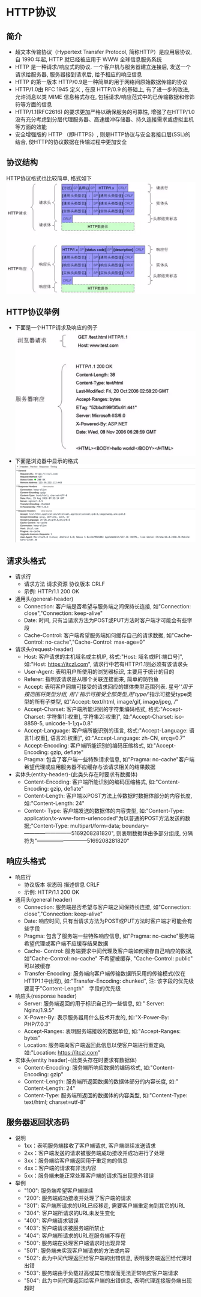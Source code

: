 # HTTP协议
## 简介
- 超文本传输协议（Hypertext Transfer Protocol, 简称HTTP）是应用层协议, 自 1990 年起, HTTP 就已经被应用于 WWW 全球信息服务系统
- HTTP 是一种请求/响应式的协议. 一个客户机与服务器建立连接后, 发送一个请求给服务器, 服务器接到请求后, 给予相应的响应信息
- HTTP 的第一版本 HTTP/0.9是一种简单的用于网络间原始数据传输的协议
- HTTP/1.0由 RFC 1945 定义 , 在原 HTTP/0.9 的基础上, 有了进一步的改进, 允许消息以类 MIME 信息格式存在, 包括请求/响应范式中的已传输数据和修饰符等方面的信息
- HTTP/1.1(RFC2616) 的要求更加严格以确保服务的可靠性, 增强了在HTTP/1.0 没有充分考虑到分层代理服务器、高速缓冲存储器、持久连接需求或虚拟主机等方面的效能
- 安全增强版的 HTTP （即HTTPS）, 则是HTTP协议与安全套接口层(SSL)的结合, 使HTTP的协议数据在传输过程中更加安全

## 协议结构
HTTP协议格式也比较简单, 格式如下
![HTTP协议格式](/http/proto-fmt.png "HTTP协议格式")

## HTTP协议举例
- 下面是一个HTTP请求及响应的例子
![HTTP协议示例](/http/proto-example.png "HTTP协议示例")
- 下面是浏览器中显示的格式  
![HTTP协议在浏览器中的显示格式](/http/proto-demo.png "HTTP协议在浏览器中的显示格式")

## 请求头格式
- 请求行
    - 请求方法  请求资源  协议版本 CRLF
    - 示例: HTTP/1.1  200  OK
- 通用头(general-header)
    - Connection: 客户端是否希望与服务端之间保持长连接, 如"Connection: close","Connection: keep-alive"
    - Date: 时间, 只有当请求方法为POST或PUT方法时客户端才可能会有些字段
    - Cache-Control: 客户端希望服务端如何缓存自己的请求数据, 如"Cache-Control: no-cache","Cache-Control: max-age=0"
- 请求头(request-header)
    - Host: 客户请求的主机域名或主机IP, 格式:"Host: 域名或IP[:端口号]", 如:"Host: https://itczl.com", 请求行中若有HTTP/1.1则必须有该请求头
    - User-Agent: 表明用户所使用的浏览器标识, 主要用于统计的目的
    - Referer: 指明该请求是从哪个关联连接而来, 简单的防钓鱼
    - Accept: 表明客户同端可接受的请求回应的媒体类型范围列表. 星号'*'用于按范围将类型分组, 用'*/*'指示可接受全部类型,用'type/*'指示可接受type类型的所有子类型, 如"Accept: text/html, image/gif, image/jpeg, */*"
    - Accept-Charset: 客户端所能识别的字符集编码格式, 格式:"Accept-Charset: 字符集1[:权重], 字符集2[:权重]", 如:"Accept-Charset: iso-8859-5, unicode-1-1;q=0.8" 
    - Accept-Language: 客户端所能识别的语言, 格式:"Accept-Language: 语言1[:权重], 语言2[:权重]", 如:"Accept-Language: zh-CN, en;q=0.7" 
    - Accept-Encoding: 客户端所能识别的编码压缩格式, 如:"Accept-Encoding: gzip, deflate" 
    - Pragma: 包含了客户端一些特殊请求信息, 如"Pragma: no-cache"客户端希望代理或应用服务器不应缓存与该请求相关的结果数据 
- 实体头(entity-header)-(此类头存在时要求有数据体)
    - Content-Encoding: 客户端所能识别的编码压缩格式, 如:"Content-Encoding: gzip, deflate" 
    - Content-Length: 客户端以POST方法上传数据时数据体部分的内容长度, 如:"Content-Length: 24" 
    - Content- Type: 客户端发送的数据体的内容类型, 如:"Content-Type: application/x-www-form-urlencoded"为以普通的POST方法发送的数据;"Content-Type: multipart/form-data; boundary=—————————5169208281820", 则表明数据体由多部分组成, 分隔符为"—————————–5169208281820" 

## 响应头格式
- 响应行
    - 协议版本  状态码  描述信息 CRLF
    - 示例: HTTP/1.1  200  OK
- 通用头(general header)
    - Connection: 服务端是否希望与客户端之间保持长连接, 如"Connection: close","Connection: keep-alive"
    - Date: 响应时间, 只有当请求方法为POST或PUT方法时客户端才可能会有些字段 
    - Pragma: 包含了服务端一些特殊响应信息, 如"Pragma: no-cache"服务端希望代理或客户端不应缓存结果数据
    - Cache- Control: 服务端要求中间代理及客户端如何缓存自己响应的数据, 如"Cache-Control: no-cache" 不希望被缓存, "Cache-Control: public" 可以被缓存 
    - Transfer-Encoding: 服务端向客户端传输数据所采用的传输模式(仅在HTTP1.1中出现), 如:"Transfer-Encoding: chunked", 注: 该字段的优先级要高于"Content-Length"　字段的优先级
- 响应头(response header)
    - Server: 服务端返回的用于标识自己的一些信息, 如:" Server: Nginx/1.9.5"
    - X-Power-By: 表示服务器用什么技术开发的, 如:"X-Power-By: PHP/7.0.3"
    - Accept-Ranges: 表明服务端接收的数据单位, 如:"Accept-Ranges: bytes"
    - Location: 服务端向客户端返回此信息以使客户端进行重定向, 如:"Location: https://itczl.com"
- 实体头(entity header)-(此类头存在时要求有数据体)
    - Content-Encoding: 服务端所响应数据的编码格式, 如:"Content-Encoding: gzip"
    - Content-Length: 服务端所返回数据的数据体部分的内容长度, 如:" Content-Length: 24"
    - Content-Type: 服务端所返回的数据体的内容类型, 如:"Content-Type: text/html; charset=utf-8"  

## 服务器返回状态码
- 说明
    - 1xx：表明服务端接收了客户端请求, 客户端继续发送请求
    - 2xx：客户端发送的请求被服务端成功接收并成功进行了处理
    - 3xx：服务端给客户端返回用于重定向的信息
    - 4xx：客户端的请求有非法内容
    - 5xx：服务端未能正常处理客户端的请求而出现意外错误
- 举例
    - "100": 服务端希望客户端继续
    - "200": 服务端成功接收并处理了客户端的请求
    - "301": 客户端所请求的URL已经移走, 需要客户端重定向到其它的URL
    - "304": 客户端所请求的URL未发生变化
    - "400": 客户端请求错误
    - "403": 客户端请求被服务端所禁止
    - "404": 客户端所请求的URL在服务端不存在
    - "500": 服务端在处理客户端请求时出现异常
    - "501": 服务端未实现客户端请求的方法或内容
    - "502": 此为中间代理返回给客户端的出错信息, 表明服务端返回给代理时出错
    - "503": 服务端由于负载过高或其它错误而无法正常响应客户端请求
    - "504": 此为中间代理返回给客户端的出错信息, 表明代理连接服务端出现超时
